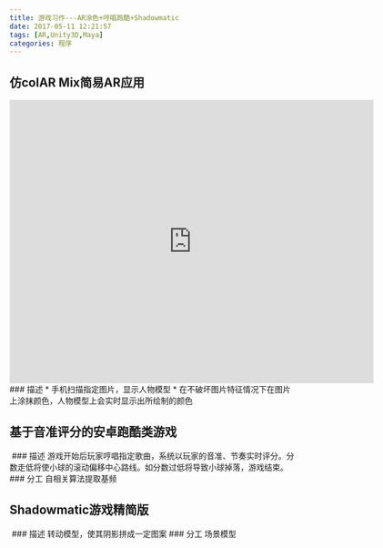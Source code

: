 ```yaml
---
title: 游戏习作---AR涂色+哼唱跑酷+Shadowmatic
date: 2017-05-11 12:21:57
tags: [AR,Unity3D,Maya]
categories: 程序
---
```


## 仿colAR Mix简易AR应用
<iframe frameborder="0" width="640" height="498" src="https://v.qq.com/iframe/player.html?vid=x0542qpoaow&amp;tiny=0&amp;auto=0" allowfullscreen=""></iframe>
### 描述
* 手机扫描指定图片，显示人物模型
* 在不破坏图片特征情况下在图片上涂抹颜色，人物模型上会实时显示出所绘制的颜色

## 基于音准评分的安卓跑酷类游戏
<img src="http://ovbvzzha4.bkt.clouddn.com/17-8-27/83663327.jpg" alt="">
### 描述
游戏开始后玩家哼唱指定歌曲，系统以玩家的音准、节奏实时评分。分数走低将使小球的滚动偏移中心路线。如分数过低将导致小球掉落，游戏结束。
### 分工
自相关算法提取基频

## Shadowmatic游戏精简版
<img src="http://ovbvzzha4.bkt.clouddn.com/17-8-27/63323436.jpg" alt="">
### 描述
转动模型，使其阴影拼成一定图案
### 分工
场景模型
